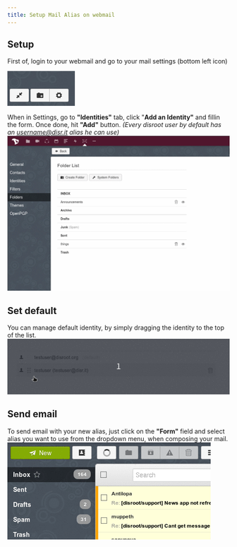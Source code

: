 ```yaml
---
title: Setup Mail Alias on webmail
---
```


## Setup
First of, login to your webmail and go to your mail settings (bottom left icon)

![](settings1.png)

When in Settings, go to **"Identities"** tab, click "**Add an Identity"** and fillin the form. Once done, hit **"Add"** button.
*(Every disroot user by default has an username@disr.it alias he can use)*
![](identity_add.gif)

## Set default
You can manage default identity, by simply dragging the identity to the top of the list.
![](identity_default.gif)

## Send email
To send email with your new alias, just click on the **"Form"** field and select alias you want to use from the dropdown menu, when composing your mail.
![](identity_send.gif)

